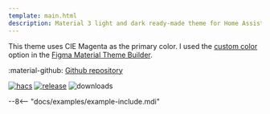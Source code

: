 ```yaml
---
template: main.html
description: Material 3 light and dark ready-made theme for Home Assistant. Example C12 is based on Magenta as the primary color. Check the screenshots and theme config!
---
```


This theme uses CIE Magenta as the primary color. I used the [custom color][picking-the-hue] option in the [Figma Material Theme Builder][create-material3-theme].

:material-github: [Github repository][m3-theme-github-url]

[![hacs][hacs-badge]][hacs-url]
[![release][release-badge]][release-url]
![downloads][downloads-badge]

--8<-- "docs/examples/example-include.mdi"

<!-- Image references -->

[AmoebeLabs Material 3 Theme Palettes]: ../assets/screenshots/m3-theme-c12-palettes.png
[AmoebeLabs Material 3 Theme Surfaces]: ../assets/screenshots/m3-theme-c12-surfaces.png
[AmoebeLabs Material 3 Theme Light]: ../assets/screenshots/m3-theme-c12-light.png
[AmoebeLabs Material 3 Theme Dark]: ../assets/screenshots/m3-theme-c12-dark.png

[AmoebeLabs Material 3 Theme Example Light]: ../assets/screenshots/m3-example-c12-light.png
[AmoebeLabs Material 3 Theme Example Dark]: ../assets/screenshots/m3-example-c12-dark.png

<!-- External references -->

[sak-example-12-url]: https://swiss-army-knife.docs.amoebelabs.com/examples/example-12/
[m3-theme-github-url]: https://github.com/AmoebeLabs/HA-Theme_M3-c12-magenta
[home-assistant]: https://www.home-assistant.io/
[home-assitant-theme-docs]: https://www.home-assistant.io/integrations/frontend/#defining-themes
[hacs]: https://hacs.xyz
[release-url]: https://github.com/AmoebeLabs/HA-Theme_M3-c12-magenta/releases
[sak-docs-url]: https://swiss-army-knife.docs.amoebelabs.com/

<!-- Badge references -->

[hacs-url]: https://github.com/hacs/default
[hacs-badge]: https://img.shields.io/badge/HACS-Default-41BDF5.svg?style=for-the-badge&logo=homeassistantcommunitystore
[release-badge]: https://img.shields.io/github/v/release/AmoebeLabs/HA-Theme_M3-c12-magenta?style=for-the-badge&logo=github
[downloads-badge]: https://img.shields.io/github/downloads/AmoebeLabs/HA-Theme_M3-c12-magenta/total?style=for-the-badge&logo=github

<!-- Internal references -->

[create-material3-theme]: ../design/create-material3-theme.md
[picking-the-hue]: ../basics/m3-analysis-hue-picker.md